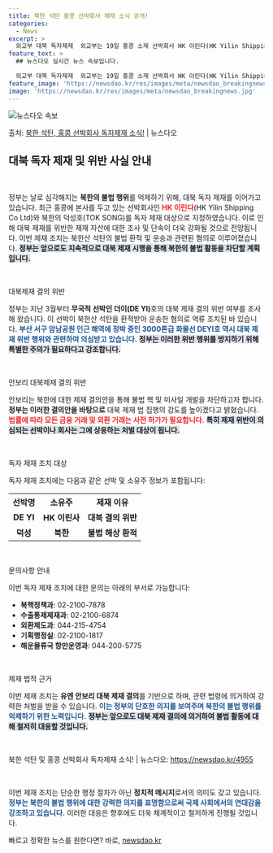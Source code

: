 ```yaml
---
title: 북한 석탄 홍콩 선박회사 제재 소식 공개!
categories:
  - News
excerpt: >
  외교부 대북 독자제재  외교부는 19일 홍콩 소재 선박회사 HK 이린다(HK Yilin Shipping Co…
feature_text: >
  ## 뉴스다오 실시간 뉴스 속보입니다.

  외교부 대북 독자제재  외교부는 19일 홍콩 소재 선박회사 HK 이린다(HK Yilin Shipping Co…
feature_image: 'https://newsdao.kr/res/images/meta/newsdao_breakingnews.jpg'
image: 'https://newsdao.kr/res/images/meta/newsdao_breakingnews.jpg'
---
```


![뉴스다오 속보](https://newsdao.kr/res/images/meta/newsdao_breakingnews.jpg)

<p>출처: <a href="https://newsdao.kr/4955" rel="dofollow">북한 석탄, 홍콩 선박회사 독자제재 소식!</a> | 뉴스다오</p>

<h2 data-ke-size="size26">대북 독자 제재 및 위반 사실 안내</h2>

<p data-ke-size="size16">&nbsp;</p>

정부는 날로 심각해지는 <b>북한의 불법 행위</b>를 억제하기 위해, 대북 독자 제재를 이어가고 있습니다. 최근 홍콩에 본사를 두고 있는 선박회사인 <b><span style="color: #ee2323;">HK 이린다</span></b>(HK Yilin Shipping Co Ltd)와 북한의 덕성호(TOK SONG)를 독자 제재 대상으로 지정하였습니다. 이로 인해 대북 제재를 위반한 제재 자산에 대한 조사 및 단속이 더욱 강화될 것으로 전망됩니다. 이번 제재 조치는 북한산 석탄의 불법 환적 및 운송과 관련된 혐의로 이루어졌습니다. <b><span style="background-color: #21538527;">정부는 앞으로도 지속적으로 대북 제재 시행을 통해 북한의 불법 활동을 차단할 계획입니다.</span></b>

<p data-ke-size="size16">&nbsp;</p>

대북제재 결의 위반

정부는 지난 3월부터 <b>무국적 선박인 더이(DE YI)</b>호의 대북 제재 결의 위반 여부를 조사해 왔습니다. 이 선박이 북한산 석탄을 환적받아 운송한 혐의로 억류 조치된 바 있습니다. <b><span style="color: #1a5490;">부산 서구 암남공원 인근 해역에 정박 중인 3000톤급 화물선 DEYI호 역시 대북 제재 위반 행위와 관련하여 의심받고 있습니다.</span></b> <b><span style="background-color: #21538527;">정부는 이러한 위반 행위를 방지하기 위해 특별한 주의가 필요하다고 강조합니다.</span></b>

<p data-ke-size="size16">&nbsp;</p>

안보리 대북제재 결의 위반

안보리는 북한에 대한 제재 결의안을 통해 불법 핵 및 미사일 개발을 차단하고자 합니다. <b>정부는 이러한 결의안을 바탕으로</b> 대북 제재 법 집행의 강도를 높이겠다고 밝혔습니다. <b><span style="color: #ee2323;">법률에 따라 모든 금융 거래 및 외환 거래는 사전 허가가 필요합니다.</span></b> <b><span style="background-color: #21538527;">특히 제재 위반이 의심되는 선박이나 회사는 그에 상응하는 처벌 대상이 됩니다.</span></b>

<p data-ke-size="size16">&nbsp;</p>

독자 제재 조치 대상

독자 제재 조치에는 다음과 같은 선박 및 소유주 정보가 포함됩니다:

<table style="width: 100%;">
    <tr>
        <th style="text-align: center;">선박명</th>
        <th style="text-align: center;">소유주</th>
        <th style="text-align: center;">제재 이유</th>
    </tr>
    <tr>
        <td style="text-align: center; height: 17px;"><b>DE YI</b></td>
        <td style="text-align: center; height: 17px;"><b>HK 이린사</b></td>
        <td style="text-align: center; height: 17px;"><b>대북 결의 위반</b></td>
    </tr>
    <tr>
        <td style="text-align: center; height: 17px;"><b>덕성</b></td>
        <td style="text-align: center; height: 17px;"><b>북한</b></td>
        <td style="text-align: center; height: 17px;"><b>불법 해상 환적</b></td>
    </tr>
</table>

<p data-ke-size="size16">&nbsp;</p>

문의사항 안내

이번 독자 제재 조치에 대한 문의는 아래의 부서로 가능합니다:

- **북핵정책과**: 02-2100-7878
- **수출통제제재과**: 02-2100-6874
- **외환제도과**: 044-215-4754
- **기획행정실**: 02-2100-1817
- **해운물류국 항만운영과**: 044-200-5775

<p data-ke-size="size16">&nbsp;</p>

제재 법적 근거

이번 제재 조치는 <b>유엔 안보리 대북 제재 결의</b>를 기반으로 하며, 관련 법령에 의거하여 강력한 처벌을 받을 수 있습니다. <b><span style="color: #1a5490;">이는 정부의 단호한 의지를 보여주며 북한의 불법 행위를 억제하기 위한 노력입니다.</span></b> <b><span style="background-color: #21538527;">정부는 앞으로도 대북 제재 결의에 의거하여 불법 활동에 대해 철저히 대응할 것입니다.</span></b>

<p data-ke-size="size16">&nbsp;</p>

북한 석탄 및 홍콩 선박회사 독자제재 소식! | 뉴스다오: <a href="https://newsdao.kr/4955">https://newsdao.kr/4955</a> 

<p data-ke-size="size16">&nbsp;</p>

이번 제재 조치는 단순한 행정 절차가 아닌 <b>정치적 메시지</b>로서의 의미도 갖고 있습니다. <b><span style="color: #1a5490;">정부는 북한의 불법 행위에 대한 강력한 의지를 표명함으로써 국제 사회에서의 연대감을 강조하고 있습니다.</span></b>  이러한 대응은 향후에도 더욱 체계적이고 철저하게 진행될 것입니다. 

빠르고 정확한 뉴스를 원한다면? 바로, <a href="https://newsdao.kr" rel="dofollow">newsdao.kr</a>


